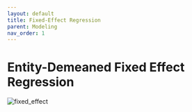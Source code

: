 ```yaml
---
layout: default
title: Fixed-Effect Regression 
parent: Modeling 
nav_order: 1
---
```


# Entity-Demeaned Fixed Effect Regression 

![fixed_effect](../../../assets/images/fixed_effect.png)







